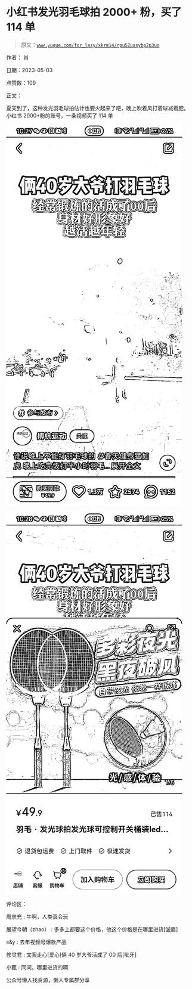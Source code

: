 # 小红书发光羽毛球拍 2000+ 粉，买了 114 单

> 原文：[`www.yuque.com/for_lazy/xkrm14/rpu52uasybp2p3uo`](https://www.yuque.com/for_lazy/xkrm14/rpu52uasybp2p3uo)

作者： 肖

日期：2023-05-03

点赞数：109

正文：

夏天到了，这种发光羽毛球拍估计也要火起来了吧，晚上吹着风打着球减着肥。 小红书 2000+粉的账号，一条视频买了 114 单

![](img/5bd1c777d76f6dfb4524a88d2c5c1f0c.png)  

![](img/3ec2e5db08fd89c17f5e9ea4bef860b6.png)  

评论区：

周彦充 : 牛啊，人类真会玩

展望今朝（zhao） : 多多上都要这个价格，他这个价格是在哪里进货[皱眉]

s&y : 去年视频号爆款产品

修灵君 : 文案走心[爱心]俩 40 岁大爷活成了 00 后[呲牙]

小甄 : 同问，哪里进货的啊

公众号懒人找资源，懒人专属群分享

